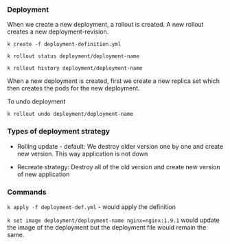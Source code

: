 ### Deployment

When we create a new deployment, a rollout is created. A new rollout creates a new deployment-revision.

`k create -f deployment-definition.yml`

`k rollout status deployment/deployment-name`


`k rollout history deployment/deployment-name`

When a new deployment is created, first we create a new replica set which then creates the pods for the new deployment.

To undo deployment

`k rollout undo deployment/deployment-name`


### Types of deployment strategy

- Rolling update - default:
	We destroy older version one by one and create new version. This way application is not down

- Recreate strategy:
	Destroy all of the old version and create new version of new application

### Commands

`k apply -f deployment-def.yml` - would apply the definition

`k set image deployment/deployment-name nginx=nginx:1.9.1` would update the image of the deployment but the deployment file would remain the same.